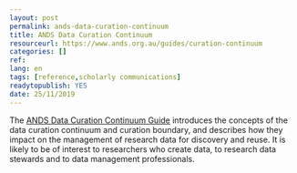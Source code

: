 ```yaml
---
layout: post 
permalink: ands-data-curation-continuum
title: ANDS Data Curation Continuum
resourceurl: https://www.ands.org.au/guides/curation-continuum
categories: []
ref: 
lang: en
tags: [reference,scholarly communications]
readytopublish: YES
date: 25/11/2019
---
```

The [ANDS Data Curation Continuum Guide](https://www.ands.org.au/guides/curation-continuum) introduces the concepts of the data curation continuum and curation boundary, and describes how they impact on the management of research data for discovery and reuse. It is likely to be of interest to researchers who create data, to research data stewards and to data management professionals.